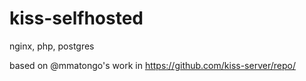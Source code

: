 # kiss-selfhosted

nginx, php, postgres

based on @mmatongo's work in https://github.com/kiss-server/repo/
